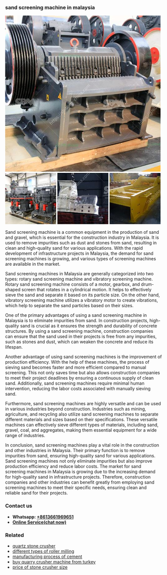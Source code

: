 <h3>sand screening machine in malaysia</h3><img src='1706754142.jpg' alt=''><p>Sand screening machine is a common equipment in the production of sand and gravel, which is essential for the construction industry in Malaysia. It is used to remove impurities such as dust and stones from sand, resulting in clean and high-quality sand for various applications. With the rapid development of infrastructure projects in Malaysia, the demand for sand screening machines is growing, and various types of screening machines are available in the market.</p><p>Sand screening machines in Malaysia are generally categorized into two types: rotary sand screening machine and vibratory screening machine. Rotary sand screening machine consists of a motor, gearbox, and drum-shaped screen that rotates in a cylindrical motion. It helps to effectively sieve the sand and separate it based on its particle size. On the other hand, vibratory screening machine utilizes a vibratory motor to create vibrations, which help to separate the sand particles based on their sizes.</p><p>One of the primary advantages of using a sand screening machine in Malaysia is to eliminate impurities from sand. In construction projects, high-quality sand is crucial as it ensures the strength and durability of concrete structures. By using a sand screening machine, construction companies can ensure that the sand used in their projects is free from any impurities, such as stones and dust, which can weaken the concrete and reduce its lifespan.</p><p>Another advantage of using sand screening machines is the improvement of production efficiency. With the help of these machines, the process of sieving sand becomes faster and more efficient compared to manual screening. This not only saves time but also allows construction companies to meet their project deadlines by ensuring a continuous supply of clean sand. Additionally, sand screening machines require minimal human intervention, reducing the labor costs associated with manually sieving sand.</p><p>Furthermore, sand screening machines are highly versatile and can be used in various industries beyond construction. Industries such as mining, agriculture, and recycling also utilize sand screening machines to separate different materials and sizes based on their specifications. These versatile machines can effectively sieve different types of materials, including sand, gravel, coal, and aggregates, making them essential equipment for a wide range of industries.</p><p>In conclusion, sand screening machines play a vital role in the construction and other industries in Malaysia. Their primary function is to remove impurities from sand, ensuring high-quality sand for various applications. Sand screening machines not only eliminate impurities but also improve production efficiency and reduce labor costs. The market for sand screening machines in Malaysia is growing due to the increasing demand for high-quality sand in infrastructure projects. Therefore, construction companies and other industries can benefit greatly from employing sand screening machines to meet their specific needs, ensuring clean and reliable sand for their projects.</p><h3>Contact us</h3><ul><li><strong>Whatsapp:&nbsp;<a href="https://wa.me/8613661969651">+8613661969651</a></strong></li><li><a href="https://swt.shibang-china.com/?git&amp;zhl&amp;sand screening machine in malaysia"><strong>Online Service(chat now)</strong></a></li></ul><h3>Related</h3><ul><li><a href='quartz stone crusher.md'>quartz stone crusher</a></li><li><a href='different types of roller milling.md'>different types of roller milling</a></li><li><a href='manufacturing process of cement.md'>manufacturing process of cement</a></li><li><a href='buy quarry crusher machine from turkey.md'>buy quarry crusher machine from turkey</a></li><li><a href='price of stone crusher size.md'>price of stone crusher size</a></li></ul>